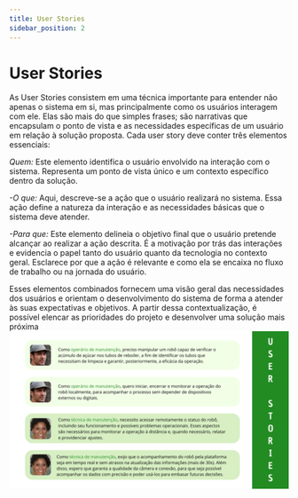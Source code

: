 ```yaml
---
title: User Stories
sidebar_position: 2
---
```


# User Stories

As User Stories consistem em uma técnica importante para entender não apenas o sistema em si, mas principalmente como os usuários interagem com ele. Elas são mais do que simples frases; são narrativas que encapsulam o ponto de vista e as necessidades específicas de um usuário em relação à solução proposta. Cada user story deve conter três elementos essenciais:

*Quem:* Este elemento identifica o usuário envolvido na interação com o sistema. Representa um ponto de vista único e um contexto específico dentro da solução.

*-O que:* Aqui, descreve-se a ação que o usuário realizará no sistema. Essa ação define a natureza da interação e as necessidades básicas que o sistema deve atender. 

*-Para que:* Este elemento delineia o objetivo final que o usuário pretende alcançar ao realizar a ação descrita. É a motivação por trás das interações e evidencia o papel tanto do usuário quanto da tecnologia no contexto geral. Esclarece por que a ação é relevante e como ela se encaixa no fluxo de trabalho ou na jornada do usuário.

Esses elementos combinados fornecem uma visão geral das necessidades dos usuários e orientam o desenvolvimento do sistema de forma a atender às suas expectativas e objetivos. A partir dessa contextualização, é possível elencar as prioridades do projeto e desenvolver uma solução mais próxima 
![User Stories](../../../../static/img/sprint1/user_stories.png)